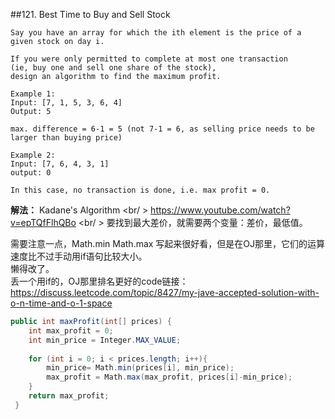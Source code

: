 ##121. Best Time to Buy and Sell Stock

	Say you have an array for which the ith element is the price of a given stock on day i.

	If you were only permitted to complete at most one transaction 
	(ie, buy one and sell one share of the stock), 
	design an algorithm to find the maximum profit.

	Example 1:
	Input: [7, 1, 5, 3, 6, 4]
	Output: 5

	max. difference = 6-1 = 5 (not 7-1 = 6, as selling price needs to be larger than buying price)

	Example 2:
	Input: [7, 6, 4, 3, 1]
	output: 0

	In this case, no transaction is done, i.e. max profit = 0.


**解法：**
Kadane's Algorithm <br/ >
https://www.youtube.com/watch?v=epTQfFlhQBo <br/ >
要找到最大差价，就需要两个变量：差价，最低值。<br>

需要注意一点，Math.min Math.max 写起来很好看，但是在OJ那里，它们的运算速度比不过手动用if语句比较大小。<br>
懒得改了。<br/>
丢一个用if的，OJ那里排名更好的code链接：<br>
https://discuss.leetcode.com/topic/8427/my-jave-accepted-solution-with-o-n-time-and-o-1-space

```csharp
public int maxProfit(int[] prices) {
    int max_profit = 0;
    int min_price = Integer.MAX_VALUE;
    	
    for (int i = 0; i < prices.length; i++){
    	min_price= Math.min(prices[i], min_price);
    	max_profit = Math.max(max_profit, prices[i]-min_price);
    }
    return max_profit;     
 }


